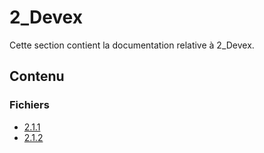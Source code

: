 # 2_Devex

Cette section contient la documentation relative à 2_Devex.

## Contenu


### Fichiers

- [2.1.1](./2.1.1.json)
- [2.1.2](./2.1.2.json)
